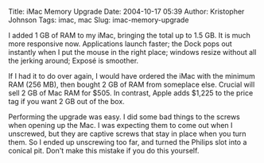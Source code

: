Title: iMac Memory Upgrade
Date: 2004-10-17 05:39
Author: Kristopher Johnson
Tags: imac, mac
Slug: imac-memory-upgrade

I added 1 GB of RAM to my iMac, bringing the total up to 1.5 GB. It is
much more responsive now. Applications launch faster; the Dock pops out
instantly when I put the mouse in the right place; windows resize
without all the jerking around; Exposé is smoother.

If I had it to do over again, I would have ordered the iMac with the
minimum RAM (256 MB), then bought 2 GB of RAM from someplace else.
Crucial will sell 2 GB of Mac RAM for $505. In contrast, Apple adds
$1,225 to the price tag if you want 2 GB out of the box.

Performing the upgrade was easy. I did some bad things to the screws
when opening up the Mac. I was expecting them to come out when I
unscrewed, but they are captive screws that stay in place when you turn
them. So I ended up unscrewing too far, and turned the Philips slot into
a conical pit. Don't make this mistake if you do this yourself.

